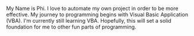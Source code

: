 My Name is Phi. 
I love to automate my own project in order to be more effective.
My journey to programming begins with Visual Basic Application (VBA).
I'm currently still learning VBA. Hopefully, this will set a solid foundation for me to other fun parts of programming.

<!---
BuiNhatPhi/BuiNhatPhi is a ✨ special ✨ repository because its `README.md` (this file) appears on your GitHub profile.
You can click the Preview link to take a look at your changes.
--->
